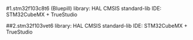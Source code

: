 #1.stm32f103c8t6 (Bluepill)
	library: HAL CMSIS standard-lib
	IDE: STM32CubeMX + TrueStudio
	
##2.stm32f103vet6
	library: HAL CMSIS standard-lib
	IDE: STM32CubeMX + TrueStudio
